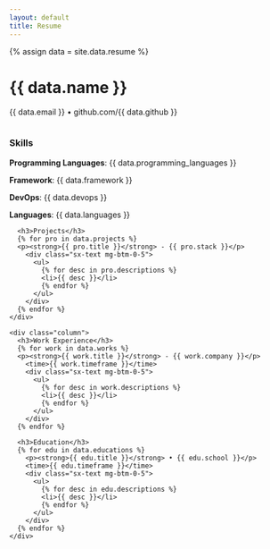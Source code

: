 ```yaml
---
layout: default
title: Resume
---
```


{% assign data = site.data.resume %}
<div class="content">
  <div class="text-center">
    <h1>{{ data.name }}</h1>
    <p>{{ data.email }} • github.com/{{ data.github }}</p>
  </div>
  <div class="columns">
    <div class="column">
      <h3>Skills</h3>
      <p><strong>Programming Languages</strong>: {{ data.programming_languages }}</p>
      <p><strong>Framework</strong>: {{ data.framework }}</p>
      <p><strong>DevOps</strong>: {{ data.devops }}</p>
      <p><strong>Languages</strong>: {{ data.languages }}</p>

      <h3>Projects</h3>
      {% for pro in data.projects %}
      <p><strong>{{ pro.title }}</strong> - {{ pro.stack }}</p>
        <div class="sx-text mg-btm-0-5">
          <ul>
            {% for desc in pro.descriptions %}
            <li>{{ desc }}</li>
            {% endfor %}
          </ul>
        </div>
      {% endfor %}
    </div>

    <div class="column">
      <h3>Work Experience</h3>
      {% for work in data.works %}
      <p><strong>{{ work.title }}</strong> - {{ work.company }}</p>
        <time>{{ work.timeframe }}</time>
        <div class="sx-text mg-btm-0-5">
          <ul>
            {% for desc in work.descriptions %}
            <li>{{ desc }}</li>
            {% endfor %}
          </ul>
        </div>
      {% endfor %}

      <h3>Education</h3>
      {% for edu in data.educations %}
        <p><strong>{{ edu.title }}</strong> • {{ edu.school }}</p>
        <time>{{ edu.timeframe }}</time>
        <div class="sx-text mg-btm-0-5">
          <ul>
            {% for desc in edu.descriptions %}
            <li>{{ desc }}</li>
            {% endfor %}
          </ul>
        </div>
      {% endfor %}
    </div>
  </div>
</div>


